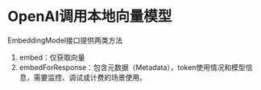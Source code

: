# OpenAI调用本地向量模型

EmbeddingModel接口提供两类方法

1. embed：仅获取向量
2. embedForResponse：包含元数据（Metadata），token使用情况和模型信息，需要监控、调试或计费的场景使用。